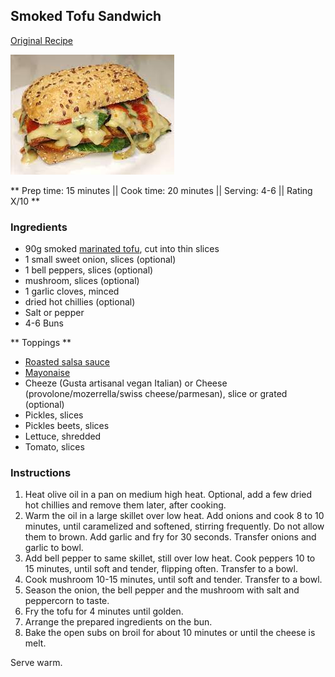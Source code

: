 ## Smoked Tofu Sandwich

[Original Recipe](https://www.LINK_TO_RECIPE)

![Picture](../img/smoked_tofu_sandwich.jpeg)

** Prep time: 15 minutes || Cook time: 20 minutes || Serving: 4-6 || Rating X/10 **

### Ingredients

- 90g smoked [marinated tofu](../../basics/marinating_tofu/), cut into thin slices
- 1 small sweet onion, slices (optional)
- 1 bell peppers, slices (optional)
- mushroom, slices (optional)
- 1 garlic cloves, minced
- dried hot chillies (optional)
- Salt or pepper
- 4-6 Buns

** Toppings **

- [Roasted salsa sauce](../../sauces/roasted_salsa.md/)
- [Mayonaise](../../basics/homemade_mayo.md/)
- Cheeze (Gusta artisanal vegan Italian) or Cheese (provolone/mozerrella/swiss cheese/parmesan), slice or grated (optional)
- Pickles, slices
- Pickles beets, slices
- Lettuce, shredded
- Tomato, slices

### Instructions

1. Heat olive oil in a pan on medium high heat. Optional, add a few dried hot chillies and remove them later, after cooking. 
2. Warm the oil in a large skillet over low heat. Add onions and cook 8 to 10 minutes, until caramelized and softened, stirring frequently. Do not allow them to brown. Add garlic and fry for 30 seconds. Transfer onions and garlic to bowl. 
3. Add bell pepper to same skillet, still over low heat. Cook peppers 10 to 15 minutes, until soft and tender, flipping often. Transfer to a bowl. 
4. Cook mushroom 10-15 minutes, until soft and tender. Transfer to a bowl. 
5. Season the onion, the bell pepper and the mushroom with salt and peppercorn to taste. 
6. Fry the tofu for 4 minutes until golden. 
7. Arrange the prepared ingredients on the bun.
8. Bake the open subs on broil for about 10 minutes or until the cheese is melt. 

Serve warm.

